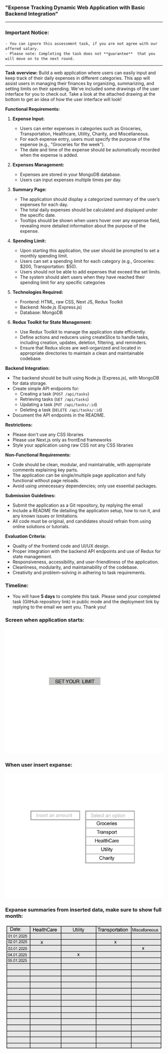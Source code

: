 ### **"Expense Tracking Dynamic Web Application with Basic Backend Integration"**

---

### Important Notice:

    - You can ignore this assessment task, if you are not agree with our offered salary.
    - Please note: Completing the task does not **guarantee**  that you will move on to the next round.

---

**Task overview:**
Build a web application where users can easily input and keep track of their daily expenses in different categories. This app will assist users in managing their finances by organizing, summarizing, and setting limits on their spending. We've included some drawings of the user interface for you to check out. Take a look at the attached drawing at the bottom to get an idea of how the user interface will look!

**Functional Requirements:**

1. **Expense Input:**

   - Users can enter expenses in categories such as Groceries, Transportation, Healthcare, Utility, Charity, and Miscellaneous.
   - For each expense entry, users must specify the purpose of the expense (e.g., "Groceries for the week").
   - The date and time of the expense should be automatically recorded when the expense is added.

2. **Expenses Management:**

   - Expenses are stored in your MongoDB database.
   - Users can input expenses multiple times per day.

3. **Summary Page:**

   - The application should display a categorized summary of the user’s expenses for each day.
   - The total daily expenses should be calculated and displayed under the specific date.
   - Tooltips should be shown when users hover over any expense field, revealing more detailed information about the purpose of the expense.

4. **Spending Limit:**

   - Upon starting this application, the user should be prompted to set a monthly spending limit.
   - Users can set a spending limit for each category (e.g., Groceries: $200, Transportation: $50).
   - Users should not be able to add expenses that exceed the set limits.
   - The system should alert users when they have reached their spending limit for any specific categories

5. **Technologies Required:**

   - Frontend: HTML, raw CSS, Next JS, Redux Toolkit
   - Backend: Node.js (Express.js)
   - Database: MongoDB

6. **Redux Toolkit for State Management:**

   - Use Redux Toolkit to manage the application state efficiently.
   - Define actions and reducers using createSlice to handle tasks, including creation, updates, deletion, filtering, and reminders.
   - Ensure that Redux slices are well-organized and located in appropriate directories to maintain a clean and maintainable codebase.

**Backend Integration:**

- The backend should be built using Node.js (Express.js), with MongoDB for data storage.
- Create simple API endpoints for:
  - Creating a task (`POST /api/tasks`)
  - Retrieving tasks (`GET /api/tasks`)
  - Updating a task (`PUT /api/tasks/:id`)
  - Deleting a task (`DELETE /api/tasks/:id`)
- Document the API endpoints in the README.

**Restrictions:**

- Please don't use any CSS libraries
- Please use Next.js only as frontEnd frameworks
- Style your application using raw CSS not any CSS libraries

**Non-Functional Requirements:**

- Code should be clean, modular, and maintainable, with appropriate comments explaining key parts.
- The application can be single/multiple page application and fully functional without page reloads.
- Avoid using unnecessary dependencies; only use essential packages.

**Submission Guidelines:**

- Submit the application as a Git repository, by replying the email
- Include a README file detailing the application setup, how to run it, and any known issues or limitations.
- All code must be original, and candidates should refrain from using online solutions or tutorials.

**Evaluation Criteria:**

- Quality of the frontend code and UI/UX design.
- Proper integration with the backend API endpoints and use of Redux for state management.
- Responsiveness, accessibility, and user-friendliness of the application.
- Cleanliness, modularity, and maintainability of the codebase.
- Creativity and problem-solving in adhering to task requirements.

### Timeline:

- You will have **5 days** to complete this task. Please send your completed task (GitHub repository link) in public mode and the deployment link by replying to the email we sent you. Thank you!

### Screen when application starts:

![Startup Screen](img/application_startup.jpg)

### When user insert expanse:

![Expense Input](img/data_insert.jpg)

### Expanse summaries from inserted data, make sure to show full month:

![Showing expanse summery](img/summeries_page.jpg)
